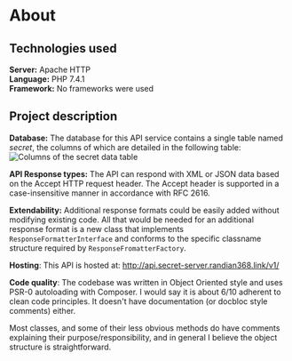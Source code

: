 # About

## Technologies used
**Server:** Apache HTTP   
**Language:** PHP 7.4.1   
**Framework:** No frameworks were used

## Project description
**Database:** The database for this API service contains a single table named <em>secret</em>, the columns of which are detailed in the following table:
![Columns of the secret data table](/669fa237c9558de5726da18d5e84340fc7e9c41c/about/image/database_secret_server_table_secret.jpg)

**API Response types:** The API can respond with XML or JSON data based on the Accept HTTP request header. The Accept header is supported in a case-insensitive manner in accordance with  RFC 2616.  

**Extendability:** Additional response formats could be easily added without modifying existing code. All that would be needed for an additional response format is a new class that implements `ResponseFormatterInterface` and conforms to the specific classname structure required by `ResponseFromatterFactory`.

**Hosting**: This API is hosted at: http://api.secret-server.randian368.link/v1/

**Code quality**: The codebase was written in Object Oriented style and uses PSR-0 autoloading with Composer. I would say it is about 6/10 adherent to clean code principles. It doesn't have documentation (or docbloc style comments) either.

Most classes, and some of their less obvious methods do have comments explaining their purpose/responsibility, and in general I believe the object structure is straightforward.
